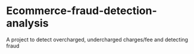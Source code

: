 # Ecommerce-fraud-detection-analysis
A project to detect overcharged, undercharged charges/fee and detecting fraud 
